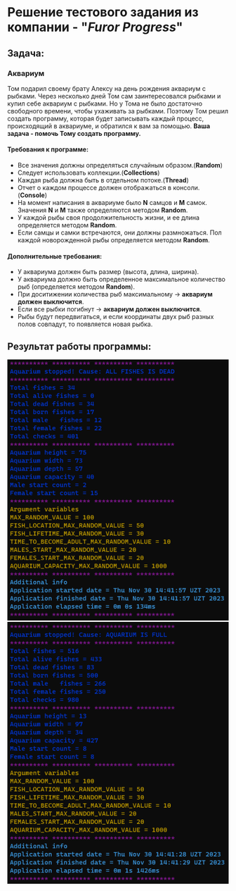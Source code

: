 # Решение тестового задания из компании - "_Furor Progress_"
## Задача:
### Аквариум
Том подарил своему брату Алексу на день рождения аквариум с рыбками. Через
несколько дней Том сам заинтересовался рыбками и купил себе аквариум с рыбками.
Но у Тома не было достаточно свободного времени, чтобы ухаживать за рыбками.
Поэтому Том решил создать программу, которая будет записывать каждый процесс,
происходящий в аквариуме, и обратился к вам за помощью. **Ваша задача - помочь Тому создать программу.**
#### Требования к программе:
- Все значения должны определяться случайным образом.(**Random**)
- Следует использовать коллекции.(**Collections**)
- Каждая рыба должна быть в отдельном потоке.(**Thread**)
- Отчет о каждом процессе должен отображаться в консоли.(**Console**)
- На момент написания в аквариуме было **N** самцов и **M** самок. Значения **N** и **M**
  также определяются методом **Random**.
- У каждой рыбы своя продолжительность жизни, и ее длина определяется
  методом **Random**.
- Если самцы и самки встречаются, они должны размножаться. Пол каждой
  новорожденной рыбы определяется методом **Random**.

#### Дополнительные требования:
* У аквариума должен быть размер (высота, длина, ширина).
* У аквариума должно быть определенное максимальное количество рыб (определяется методом **Random**).
* При доситижении количества рыб максимальному -> **аквариум должен выключится**.
* Если все рыбки погибнут -> **аквариум должен выключится**.
* Рыбы будут передвигаться, и если координаты двух рыб разных полов совпадут, то появляется новая рыбка.

## Результат работы программы:
<p>
 <img width="520" src="./images/dead.png" alt="Все рыбы мертвы"/>
 <img width="519" src="./images/full.png" alt="Аквариум полон"/>
</p>
